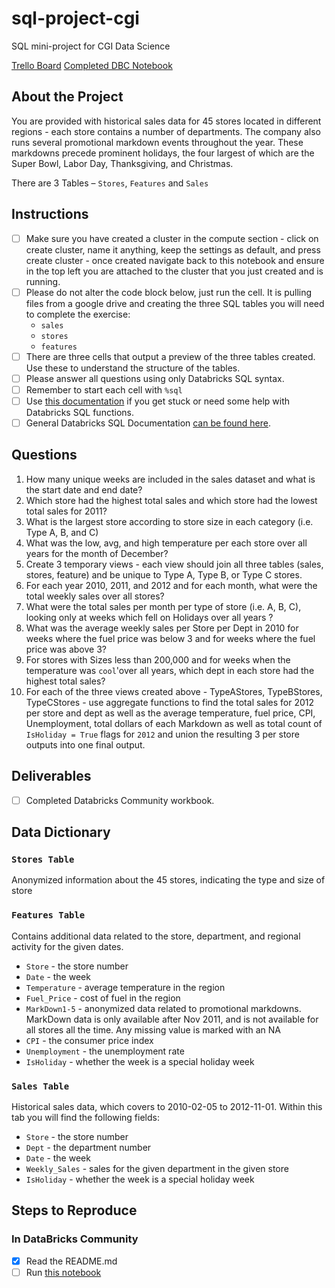 # sql-project-cgi
SQL mini-project for CGI Data Science

[Trello Board](https://trello.com/b/E8fRnKXR/sql-project)
[Completed DBC Notebook]()

## About the Project

You are provided with historical sales data for 45 stores located in different regions - each store contains a number of departments. The company also runs several promotional markdown events throughout the year. These markdowns precede prominent holidays, the four largest of which are the Super Bowl, Labor Day, Thanksgiving, and Christmas.

 There are 3 Tables – `Stores`, `Features` and `Sales`

## Instructions

- [ ] Make sure you have created a cluster in the compute section - click on create cluster, name it anything, keep the settings as default, and press create cluster - once created navigate back to this notebook and ensure in the top left you are attached to the cluster that you just created and is running. 
- [ ] Please do not alter the code block below, just run the cell. It is pulling files from a google drive and creating the three SQL tables you will need to complete the exercise:
  - `sales`
  - `stores`
  - `features`
- [ ] There are three cells that output a preview of the three tables created. Use these to understand the structure of the tables. 
- [ ] Please answer all questions using only Databricks SQL syntax. 
- [ ] Remember to start each cell with `%sql` 
- [ ] Use [this documentation](https://docs.databricks.com/sql/language-manual/sql-ref-functions-builtin.html) if you get stuck or need some help with Databricks SQL functions.
- [ ] General Databricks SQL Documentation [can be found here](https://docs.databricks.com/sql/language-manual/index.html).

## Questions

1. How many unique weeks are included in the sales dataset and what is the start date and end date?
2. Which store had the highest total sales and which store had the lowest total sales for 2011?
3. What is the largest store according to store size in each category (i.e. Type A, B, and C)
4. What was the low, avg, and high temperature per each store over all years for the month of December?
5. Create 3 temporary views - each view should join all three tables (sales, stores, feature) and be unique to Type A, Type B, or Type C stores.
6. For each year 2010, 2011, and 2012 and for each month, what were the total weekly sales over all stores?
7. What were the total sales per month per type of store (i.e. A, B, C), looking only at weeks which fell on Holidays over all years ?
8. What was the average weekly sales per Store per Dept in 2010 for weeks where the fuel price was below 3 and for weeks where the fuel price was above 3?
9. For stores with Sizes less than 200,000 and for weeks when the temperature was `cool`'over all years, which dept in each store had the highest total sales?
10. For each of the three views created above - TypeAStores, TypeBStores, TypeCStores - use aggregate functions to find the total sales for 2012 per store and dept as well as the average temperature, fuel price, CPI, Unemployment, total dollars of each Markdown as well as total count of `IsHoliday = True` flags for `2012` and union the resulting 3 per store outputs into one final output.

## Deliverables

- [ ] Completed Databricks Community workbook.

## Data Dictionary

### `Stores Table`

Anonymized information about the 45 stores, indicating the type and size of store

### `Features Table`

Contains additional data related to the store, department, and regional activity for the given dates.

- `Store` - the store number
- `Date` - the week
- `Temperature` - average temperature in the region
- `Fuel_Price` - cost of fuel in the region
- `MarkDown1-5` - anonymized data related to promotional markdowns. MarkDown data is only available after Nov 2011, and is not available for all stores all the time. Any missing value is marked with an NA
- `CPI` - the consumer price index
- `Unemployment` - the unemployment rate
- `IsHoliday` - whether the week is a special holiday week

### `Sales Table`

Historical sales data, which covers to 2010-02-05 to 2012-11-01. Within this tab you will find the following fields:

- `Store` - the store number
- `Dept` - the department number
- `Date` - the week
- `Weekly_Sales` -  sales for the given department in the given store
- `IsHoliday` - whether the week is a special holiday week

## Steps to Reproduce

### In DataBricks Community 

- [x] Read the README.md
- [ ] Run [this notebook]()